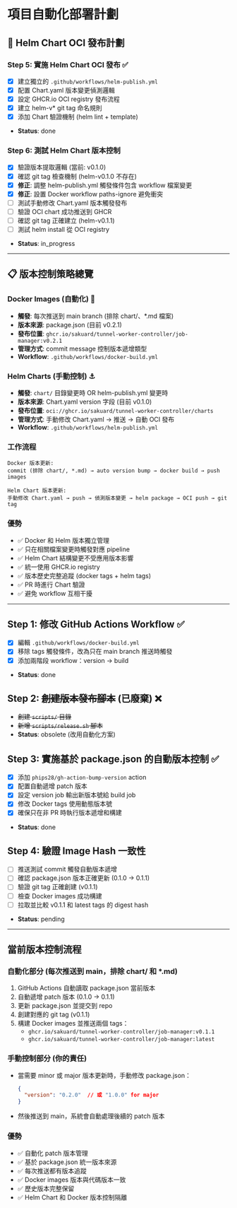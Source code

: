 # 項目自動化部署計劃

## 🚀 Helm Chart OCI 發布計劃

### Step 5: 實施 Helm Chart OCI 發布 ✅
- [x] 建立獨立的 `.github/workflows/helm-publish.yml`
- [x] 配置 Chart.yaml 版本變更偵測邏輯
- [x] 設定 GHCR.io OCI registry 發布流程
- [x] 建立 helm-v* git tag 命名規則
- [x] 添加 Chart 驗證機制 (helm lint + template)
- **Status**: done

### Step 6: 測試 Helm Chart 版本控制
- [x] 驗證版本提取邏輯 (當前: v0.1.0)
- [x] 確認 git tag 檢查機制 (helm-v0.1.0 不存在)
- [x] **修正**: 調整 helm-publish.yml 觸發條件包含 workflow 檔案變更
- [x] **修正**: 設置 Docker workflow paths-ignore 避免衝突
- [ ] 測試手動修改 Chart.yaml 版本觸發發布
- [ ] 驗證 OCI chart 成功推送到 GHCR
- [ ] 確認 git tag 正確建立 (helm-v0.1.1)
- [ ] 測試 helm install 從 OCI registry
- **Status**: in_progress

---

## 📋 版本控制策略總覽

### Docker Images (自動化) 🐳
- **觸發**: 每次推送到 main branch (排除 chart/、*.md 檔案)
- **版本來源**: package.json (目前 v0.2.1)
- **發布位置**: `ghcr.io/sakuard/tunnel-worker-controller/job-manager:v0.2.1`
- **管理方式**: commit message 控制版本遞增類型
- **Workflow**: `.github/workflows/docker-build.yml`

### Helm Charts (手動控制) ⚓
- **觸發**: `chart/` 目錄變更時 OR helm-publish.yml 變更時
- **版本來源**: Chart.yaml version 字段 (目前 v0.1.0)
- **發布位置**: `oci://ghcr.io/sakuard/tunnel-worker-controller/charts`
- **管理方式**: 手動修改 Chart.yaml → 推送 → 自動 OCI 發布
- **Workflow**: `.github/workflows/helm-publish.yml`

### 工作流程
```
Docker 版本更新:
commit (排除 chart/, *.md) → auto version bump → docker build → push images

Helm Chart 版本更新:
手動修改 Chart.yaml → push → 偵測版本變更 → helm package → OCI push → git tag
```

### 優勢
- ✅ Docker 和 Helm 版本獨立管理
- ✅ 只在相關檔案變更時觸發對應 pipeline
- ✅ Helm Chart 結構變更不受應用版本影響
- ✅ 統一使用 GHCR.io registry
- ✅ 版本歷史完整追蹤 (docker tags + helm tags)
- ✅ PR 時進行 Chart 驗證
- ✅ 避免 workflow 互相干擾

---

## Step 1: 修改 GitHub Actions Workflow ✅
- [x] 編輯 `.github/workflows/docker-build.yml`
- [x] 移除 tags 觸發條件，改為只在 main branch 推送時觸發
- [x] 添加兩階段 workflow：version → build
- **Status**: done

## Step 2: ~~創建版本發布腳本~~ (已廢棄) ❌
- ~~創建 `scripts/` 目錄~~
- ~~新增 `scripts/release.sh` 腳本~~
- **Status**: obsolete (改用自動化方案)

## Step 3: 實施基於 package.json 的自動版本控制 ✅
- [x] 添加 `phips28/gh-action-bump-version` action
- [x] 配置自動遞增 patch 版本
- [x] 設定 version job 輸出新版本號給 build job
- [x] 修改 Docker tags 使用動態版本號
- [x] 確保只在非 PR 時執行版本遞增和構建
- **Status**: done

## Step 4: 驗證 Image Hash 一致性
- [ ] 推送測試 commit 觸發自動版本遞增
- [ ] 確認 package.json 版本正確更新 (0.1.0 → 0.1.1)
- [ ] 驗證 git tag 正確創建 (v0.1.1)
- [ ] 檢查 Docker images 成功構建
- [ ] 拉取並比較 v0.1.1 和 latest tags 的 digest hash
- **Status**: pending

---

## 當前版本控制流程

### 自動化部分 (每次推送到 main，排除 chart/ 和 *.md)
1. GitHub Actions 自動讀取 package.json 當前版本
2. 自動遞增 patch 版本 (0.1.0 → 0.1.1)
3. 更新 package.json 並提交到 repo
4. 創建對應的 git tag (v0.1.1)
5. 構建 Docker images 並推送兩個 tags：
   - `ghcr.io/sakuard/tunnel-worker-controller/job-manager:v0.1.1`
   - `ghcr.io/sakuard/tunnel-worker-controller/job-manager:latest`

### 手動控制部分 (你的責任)
- 當需要 minor 或 major 版本更新時，手動修改 package.json：
  ```json
  {
    "version": "0.2.0"  // 或 "1.0.0" for major
  }
  ```
- 然後推送到 main，系統會自動處理後續的 patch 版本

### 優勢
- ✅ 自動化 patch 版本管理
- ✅ 基於 package.json 統一版本來源
- ✅ 每次推送都有版本追蹤
- ✅ Docker images 版本與代碼版本一致
- ✅ 歷史版本完整保留
- ✅ Helm Chart 和 Docker 版本控制隔離